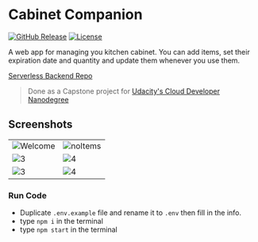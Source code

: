 # Cabinet Companion

[![GitHub Release][github_release_badge]][github_release_link]
[![License][license-image]][license-url]

A web app for managing you kitchen cabinet. You can add items, set their expiration date and quantity and update them whenever you use them.

[Serverless Backend Repo](https://github.com/TheDigitalPhoenixX/Cabinet-Companion-Backend)

> Done as a Capstone project for [Udacity's Cloud Developer Nanodegree](https://www.udacity.com/course/cloud-developer-nanodegree--nd9990)

## Screenshots

<table>
    <tr>
        <td> <img src="docs/screenshots/Welcome.png" alt="Welcome"></td>
        <td><img src="docs/screenshots/noItems.png" alt="noItems"></td>
    </tr>
    <tr>
        <td><img src="docs/screenshots/addItem.png" alt="3"></td>
        <td><img src="docs/screenshots/addItemFilled.png" alt="4">
        </td>
    </tr>
    <tr>
        <td><img src="docs/screenshots/itemsList.png" alt="3"></td>
        <td><img src="docs/screenshots/itemDetails.png" alt="4">
        </td>
    </tr>
</table>

### Run Code

- Duplicate ``.env.example`` file and rename it to ``.env`` then fill in the info.
- type ``npm i`` in the terminal
- type ``npm start`` in the terminal

[license-image]: https://img.shields.io/badge/License-MIT-brightgreen.svg
[license-url]: https://opensource.org/licenses/MIT

[github_release_badge]: https://img.shields.io/github/v/release/TheDigitalPhoenixX/Cabinet-Companion.svg?style=flat&include_prereleases
[github_release_link]: https://github.com/TheDigitalPhoenixX/Cabinet-Companion/releases

[github-contributors]: https://github.com/TheDigitalPhoenixX/Cabinet-Companion/contributors
[github-tags]: https://github.com/TheDigitalPhoenixX/Cabinet-Companion/tags
